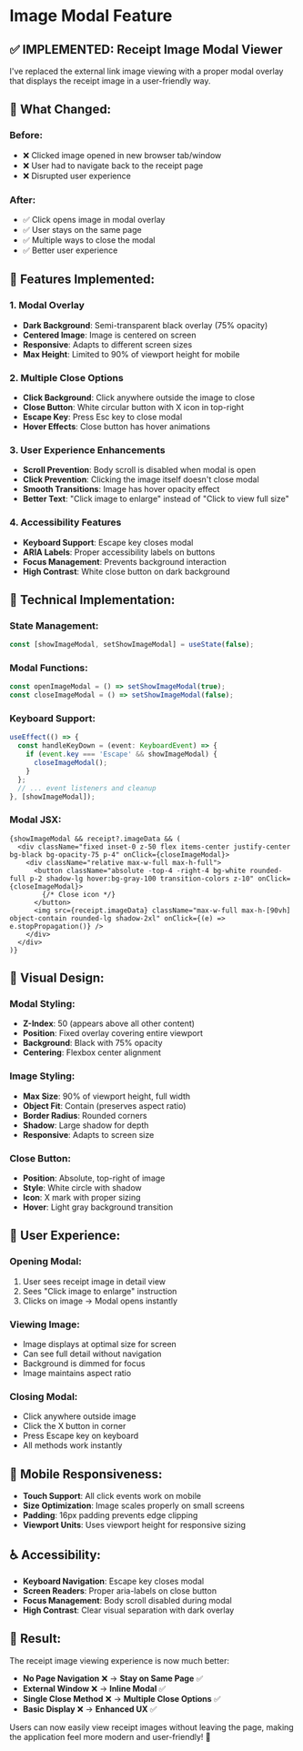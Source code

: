 # Image Modal Feature

## ✅ **IMPLEMENTED: Receipt Image Modal Viewer**

I've replaced the external link image viewing with a proper modal overlay that displays the receipt image in a user-friendly way.

## 🎯 **What Changed:**

### **Before:**
- ❌ Clicked image opened in new browser tab/window
- ❌ User had to navigate back to the receipt page
- ❌ Disrupted user experience

### **After:**
- ✅ Click opens image in modal overlay
- ✅ User stays on the same page
- ✅ Multiple ways to close the modal
- ✅ Better user experience

## 🔧 **Features Implemented:**

### 1. **Modal Overlay**
- **Dark Background**: Semi-transparent black overlay (75% opacity)
- **Centered Image**: Image is centered on screen
- **Responsive**: Adapts to different screen sizes
- **Max Height**: Limited to 90% of viewport height for mobile

### 2. **Multiple Close Options**
- **Click Background**: Click anywhere outside the image to close
- **Close Button**: White circular button with X icon in top-right
- **Escape Key**: Press Esc key to close modal
- **Hover Effects**: Close button has hover animations

### 3. **User Experience Enhancements**
- **Scroll Prevention**: Body scroll is disabled when modal is open
- **Click Prevention**: Clicking the image itself doesn't close modal
- **Smooth Transitions**: Image has hover opacity effect
- **Better Text**: "Click image to enlarge" instead of "Click to view full size"

### 4. **Accessibility Features**
- **Keyboard Support**: Escape key closes modal
- **ARIA Labels**: Proper accessibility labels on buttons
- **Focus Management**: Prevents background interaction
- **High Contrast**: White close button on dark background

## 🔧 **Technical Implementation:**

### **State Management:**
```typescript
const [showImageModal, setShowImageModal] = useState(false);
```

### **Modal Functions:**
```typescript
const openImageModal = () => setShowImageModal(true);
const closeImageModal = () => setShowImageModal(false);
```

### **Keyboard Support:**
```typescript
useEffect(() => {
  const handleKeyDown = (event: KeyboardEvent) => {
    if (event.key === 'Escape' && showImageModal) {
      closeImageModal();
    }
  };
  // ... event listeners and cleanup
}, [showImageModal]);
```

### **Modal JSX:**
```tsx
{showImageModal && receipt?.imageData && (
  <div className="fixed inset-0 z-50 flex items-center justify-center bg-black bg-opacity-75 p-4" onClick={closeImageModal}>
    <div className="relative max-w-full max-h-full">
      <button className="absolute -top-4 -right-4 bg-white rounded-full p-2 shadow-lg hover:bg-gray-100 transition-colors z-10" onClick={closeImageModal}>
        {/* Close icon */}
      </button>
      <img src={receipt.imageData} className="max-w-full max-h-[90vh] object-contain rounded-lg shadow-2xl" onClick={(e) => e.stopPropagation()} />
    </div>
  </div>
)}
```

## 🎨 **Visual Design:**

### **Modal Styling:**
- **Z-Index**: 50 (appears above all other content)
- **Position**: Fixed overlay covering entire viewport
- **Background**: Black with 75% opacity
- **Centering**: Flexbox center alignment

### **Image Styling:**
- **Max Size**: 90% of viewport height, full width
- **Object Fit**: Contain (preserves aspect ratio)
- **Border Radius**: Rounded corners
- **Shadow**: Large shadow for depth
- **Responsive**: Adapts to screen size

### **Close Button:**
- **Position**: Absolute, top-right of image
- **Style**: White circle with shadow
- **Icon**: X mark with proper sizing
- **Hover**: Light gray background transition

## 🚀 **User Experience:**

### **Opening Modal:**
1. User sees receipt image in detail view
2. Sees "Click image to enlarge" instruction
3. Clicks on image → Modal opens instantly

### **Viewing Image:**
- Image displays at optimal size for screen
- Can see full detail without navigation
- Background is dimmed for focus
- Image maintains aspect ratio

### **Closing Modal:**
- Click anywhere outside image
- Click the X button in corner
- Press Escape key on keyboard
- All methods work instantly

## 📱 **Mobile Responsiveness:**

- **Touch Support**: All click events work on mobile
- **Size Optimization**: Image scales properly on small screens  
- **Padding**: 16px padding prevents edge clipping
- **Viewport Units**: Uses viewport height for responsive sizing

## ♿ **Accessibility:**

- **Keyboard Navigation**: Escape key closes modal
- **Screen Readers**: Proper aria-labels on close button
- **Focus Management**: Body scroll disabled during modal
- **High Contrast**: Clear visual separation with dark overlay

## 🎉 **Result:**

The receipt image viewing experience is now much better:

- **No Page Navigation** ❌ → **Stay on Same Page** ✅
- **External Window** ❌ → **Inline Modal** ✅  
- **Single Close Method** ❌ → **Multiple Close Options** ✅
- **Basic Display** ❌ → **Enhanced UX** ✅

Users can now easily view receipt images without leaving the page, making the application feel more modern and user-friendly! 🚀